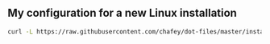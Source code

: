 ## My configuration for a new Linux installation

```bash
curl -L https://raw.githubusercontent.com/chafey/dot-files/master/install.sh | bash
```

